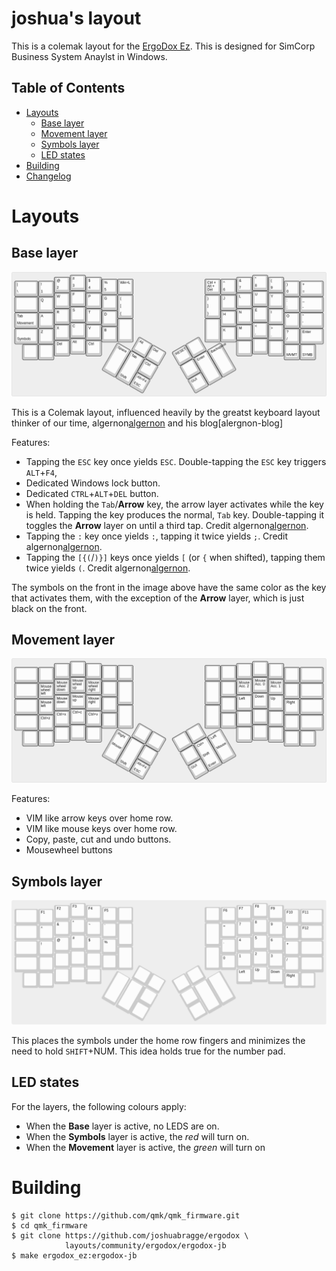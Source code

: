 <!-- -*- mode: markdown; fill-column: 8192 -*- -->

joshua's layout
======================

This is a colemak layout for the [ErgoDox Ez][ergodox-ez]. This is designed for SimCorp Business System Anaylst in Windows.

[ergodox-ez]: https://ergodox-ez.com/

## Table of Contents

* [Layouts](#layouts)
    - [Base layer](#base-layer)
    - [Movement layer](#movement-layer)
    - [Symbols layer](#symbols-layer)
    - [LED states](#led-states)
* [Building](#building)
* [Changelog](https://github.com/algernon/ergodox-layout/blob/master/NEWS.md#readme)

# Layouts

## Base layer

[![Base layer](https://github.com/joshuabragge/ergodox/blob/master/images/base-layer.png)](http://www.keyboard-layout-editor.com/#/gists/28f7eb305fdbff943613e1dc7aa9e82b)

This is a Colemak layout, influenced heavily by the greatst keyboard layout thinker of our time, algernon[algernon] and his blog[alergnon-blog]

[algernon]: https://github.com/algernon/ergodox-layout
[algernon-blog]: https://asylum.madhouse-project.org/blog/tags/ergodox/

Features:
* Tapping the `ESC` key once yields `ESC`. Double-tapping the `ESC` key triggers `ALT`+`F4`,
* Dedicated Windows lock button.
* Dedicated `CTRL`+`ALT`+`DEL` button.
* When holding the `Tab`/**Arrow** key, the arrow layer activates while the key is held. Tapping the key produces the normal, `Tab` key. Double-tapping it toggles the **Arrow** layer on until a third tap. Credit algernon[algernon].
* Tapping the `:` key once yields `:`, tapping it twice yields `;`. Credit algernon[algernon].
* Tapping the `[{(`/`)}]` keys once yields `[` (or `{` when shifted), tapping them twice yields `(`. Credit algernon[algernon].

The symbols on the front in the image above have the same color as the key that activates them, with the exception of the **Arrow** layer, which is just black on the front.

## Movement layer

[![Movement layer](https://github.com/joshuabragge/ergodox/blob/master/images/movement-layer.png)](http://www.keyboard-layout-editor.com/#/gists/45681a17453d235925b6028dd83bf12a)

Features:
* VIM like arrow keys over home row.
* VIM like mouse keys over home row.
* Copy, paste, cut and undo buttons.
* Mousewheel buttons

## Symbols layer

[![Symbols layer](https://github.com/joshuabragge/ergodox/blob/master/images/symbols-pad.png)](http://www.keyboard-layout-editor.com/#/gists/401ef9a84369e47c57f9aedcf0a0d667)

This places the symbols under the home row fingers and minimizes the need to hold `SHIFT`+NUM. This idea holds true for the number pad.

## LED states

For the layers, the following colours apply:

* When the **Base** layer is active, no LEDS are on.
* When the **Symbols** layer is active, the *red* will turn on.
* When the **Movement** layer is active, the *green* will turn on

# Building

```
$ git clone https://github.com/qmk/qmk_firmware.git
$ cd qmk_firmware
$ git clone https://github.com/joshuabragge/ergodox \
            layouts/community/ergodox/ergodox-jb
$ make ergodox_ez:ergodox-jb
